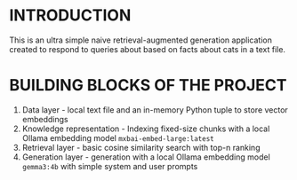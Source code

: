 # INTRODUCTION

This is an ultra simple naive retrieval-augmented generation application created to respond to queries about based on facts about cats in a text file.

# BUILDING BLOCKS OF THE PROJECT
1. Data layer - local text file and an in-memory Python tuple to store vector embeddings
2. Knowledge representation - Indexing fixed-size chunks with a local Ollama embedding model `mxbai-embed-large:latest`
3. Retrieval layer - basic cosine similarity search with top-n ranking
4. Generation layer - generation with a local Ollama embedding model `gemma3:4b` with simple system and user prompts
